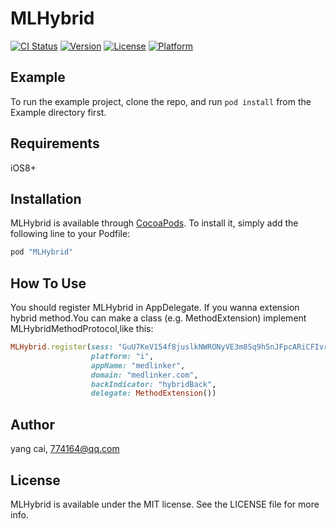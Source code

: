 # MLHybrid

[![CI Status](http://img.shields.io/travis/yang%20cai/MLHybrid.svg?style=flat)](https://travis-ci.org/yang%20cai/MLHybrid)
[![Version](https://img.shields.io/cocoapods/v/MLHybrid.svg?style=flat)](http://cocoapods.org/pods/MLHybrid)
[![License](https://img.shields.io/cocoapods/l/MLHybrid.svg?style=flat)](http://cocoapods.org/pods/MLHybrid)
[![Platform](https://img.shields.io/cocoapods/p/MLHybrid.svg?style=flat)](http://cocoapods.org/pods/MLHybrid)

## Example

To run the example project, clone the repo, and run `pod install` from the Example directory first.

## Requirements

iOS8+

## Installation

MLHybrid is available through [CocoaPods](http://cocoapods.org). To install
it, simply add the following line to your Podfile:

```ruby
pod "MLHybrid"
```

## How To Use
You should register MLHybrid in AppDelegate.
If you wanna extension hybrid method.You can make a class (e.g. MethodExtension) implement MLHybridMethodProtocol,like this:
```ruby
MLHybrid.register(sess: "GuU7KeV154f8juslkNWRONyVE3m8Sq9h5nJFpcARiCFIvrMsp6boxDzcYabBwAoM",
                  platform: "i",
                  appName: "medlinker",
                  domain: "medlinker.com",
                  backIndicator: "hybridBack",
                  delegate: MethodExtension())
```

## Author

yang cai, 774164@qq.com

## License

MLHybrid is available under the MIT license. See the LICENSE file for more info.
